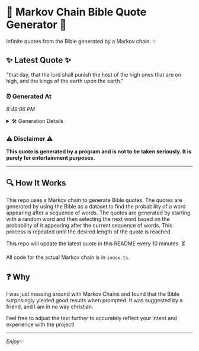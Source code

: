 # 📖 Markov Chain Bible Quote Generator 📖

Infinite quotes from the Bible generated by a Markov chain. ✨

## ✨ Latest Quote ✨
"that day, that the lord shall punish the host of the high ones that are on high, and the kings of the earth upon the earth."

### ⏰ Generated At
*8:48:06 PM*

<details>
    <summary>🛠️ Generation Details</summary>
    <p>
        <strong>🌱 Seed:</strong> that<br>
        <strong>🔄 Iterations:</strong> 25<br>
        <strong>📜 Context History:</strong><br>[ that ]: day,<br>[ that, day, ]: that<br>[ that, day,, that ]: the<br>[ that, day,, that, the ]: lord<br>[ that, day,, that, the, lord ]: shall<br>[ that, day,, that, the, lord, shall ]: punish<br>[ day,, that, the, lord, shall, punish ]: the<br>[ that, the, lord, shall, punish, the ]: host<br>[ the, lord, shall, punish, the, host ]: of<br>[ lord, shall, punish, the, host, of ]: the<br>[ shall, punish, the, host, of, the ]: high<br>[ punish, the, host, of, the, high ]: ones<br>[ the, host, of, the, high, ones ]: that<br>[ host, of, the, high, ones, that ]: are<br>[ of, the, high, ones, that, are ]: on<br>[ the, high, ones, that, are, on ]: high,<br>[ high, ones, that, are, on, high, ]: and<br>[ ones, that, are, on, high,, and ]: the<br>[ that, are, on, high,, and, the ]: kings<br>[ are, on, high,, and, the, kings ]: of<br>[ on, high,, and, the, kings, of ]: the<br>[ high,, and, the, kings, of, the ]: earth<br>[ and, the, kings, of, the, earth ]: upon<br>[ the, kings, of, the, earth, upon ]: the<br>[ kings, of, the, earth, upon, the ]: earth.<br>
    </p>
</details>

### ⚠️ Disclaimer ⚠️
**This quote is generated by a program and is not to be taken seriously. It is purely for entertainment purposes.**

---

## 🔍 How It Works

This repo uses a Markov chain to generate Bible quotes. The quotes are generated by using the Bible as a dataset to find the probability of a word appearing after a sequence of words. The quotes are generated by starting with a random word and then selecting the next word based on the probability of it appearing after the current sequence of words. This process is repeated until the desired length of the quote is reached.

This repo will update the latest quote in this README every 10 minutes. ⏳

All code for the actual Markov chain is in `index.ts`.

## ❓ Why

I was just messing around with Markov Chains and found that the Bible surprisingly yielded good results when prompted. 
It was suggested by a friend, and I am in no way christian.

Feel free to adjust the text further to accurately reflect your intent and experience with the project!

---

*Enjoy*✨
